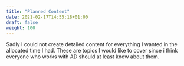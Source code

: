 ```yaml
---
title: "Planned Content"
date: 2021-02-17T14:55:18+01:00
draft: false
weight: 100
---
```


Sadly I could not create detailed content for everything I wanted in the allocated time I had. 
These are topics I would like to cover since i think everyone who works with AD should at least know about them.